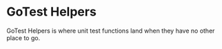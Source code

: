 # GoTest Helpers

GoTest Helpers is where unit test functions land when they have no other place to go.

